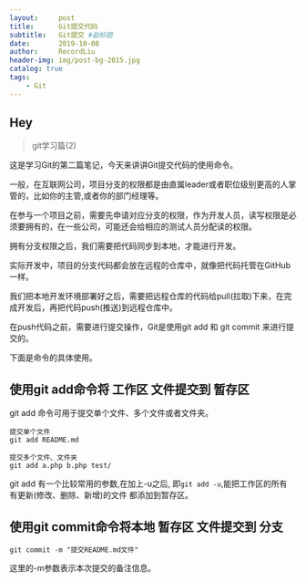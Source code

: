 ```yaml
---
layout:     post   				    
title:      Git提交代码 				
subtitle:   Git提交 #副标题
date:       2019-10-08 				
author:     RecordLiu 						
header-img: img/post-bg-2015.jpg 	
catalog: true 						
tags:								
    - Git
---
```


## Hey
>git学习篇(2)

这是学习Git的第二篇笔记，今天来讲讲Git提交代码的使用命令。

一般，在互联网公司，项目分支的权限都是由直属leader或者职位级别更高的人掌管的，比如你的主管,或者你的部门经理等。

在参与一个项目之前，需要先申请对应分支的权限，作为开发人员，读写权限是必须要拥有的，在一些公司，可能还会给相应的测试人员分配读的权限。

拥有分支权限之后，我们需要把代码同步到本地，才能进行开发。

实际开发中，项目的分支代码都会放在远程的仓库中，就像把代码托管在GitHub一样。

我们把本地开发环境部署好之后，需要把远程仓库的代码给pull(拉取)下来，在完成开发后，再把代码push(推送)到远程仓库中。

在push代码之前，需要进行提交操作，Git是使用git add 和 git commit 来进行提交的。

下面是命令的具体使用。

## 使用git add命令将 工作区 文件提交到 暂存区
git add 命令可用于提交单个文件、多个文件或者文件夹。
```
提交单个文件
git add README.md
```
```
提交多个文件、文件夹
git add a.php b.php test/ 
```
git add 有一个比较常用的参数,在加上-u之后, 即` git add -u `,能把工作区的所有 有更新(修改、删除、新增)的文件 都添加到暂存区。

## 使用git commit命令将本地 暂存区 文件提交到 分支
```
git commit -m "提交README.md文件"
```
这里的-m参数表示本次提交的备注信息。

